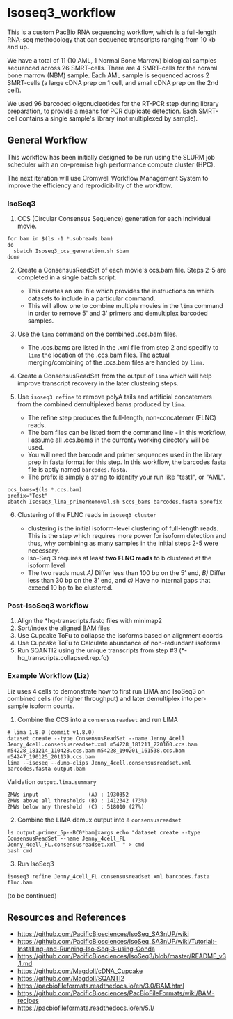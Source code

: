 # Isoseq3_workflow

This is a custom PacBio RNA sequencing workflow, which is a full-length RNA-seq methodology that can sequence transcripts ranging from 10 kb and up. 

We have a total of 11 (10 AML, 1 Normal Bone Marrow) biological samples sequenced across 26 SMRT-cells.  There are 4 SMRT-cells for the noraml bone marrow (NBM) sample. Each AML sample is sequenced across 2 SMRT-cells (a large cDNA prep on 1 cell, and small cDNA prep on the 2nd cell).

We used 96 barcoded oligonucleotides for the RT-PCR step during library preparation, to provide a means for PCR duplicate detection. Each SMRT-cell contains a single sample's library (not multiplexed by sample).


## General Workflow

This workflow has been initially designed to be run using the SLURM job scheduler with an on-premise high performance compute cluster (HPC). 

The next iteration will use Cromwell Workflow Management System to improve the efficiency and reprodicibility of the workflow. 

### IsoSeq3

1. CCS (Circular Consensus Sequence) generation for each individual movie. 

```
for bam in $(ls -1 *.subreads.bam) 
do
  sbatch Isoseq3_ccs_generation.sh $bam
done
```

2. Create a ConsensusReadSet of each movie's ccs.bam file. Steps 2-5 are completed in a single batch script. 
   - This creates an xml file which provides the instructions on which datasets to include in a particular command. 
   - This will allow one to combine multiple movies in the `lima` command  in order to remove 5' and 3' primers and demultiplex barcoded samples. 

3. Use the `lima` command on the combined .ccs.bam files.
   - The .ccs.bams are listed in the .xml file from step 2 and specifiy to `lima` the location of the .ccs.bam files. The actual merging/combining of the .ccs.bam files are handled by `lima`.  

4. Create a ConsensusReadSet from the output of `lima` which will help improve transcript recovery in the later clustering steps. 

5. Use `isoseq3 refine` to remove polyA tails and artificial concatemers from the combined demultiplexed bams produced by `lima`. 
   - The refine step produces the full-length, non-concatemer (FLNC) reads. 
   - The bam files can be listed from the command line - in this workflow, I assume all .ccs.bams in the currenty working directory will be used. 
   - You will need the barcode and primer sequences used in the library prep in fasta format for this step. In this workflow, the barcodes fasta file is aptly named `barcodes.fasta`. 
   - The prefix is simply a string to identify your run like "test1", or "AML". 

```
ccs_bams=$(ls *.ccs.bam)
prefix="Test"
sbatch Isoseq3_lima_primerRemoval.sh $ccs_bams barcodes.fasta $prefix 

```

6. Clustering of the FLNC reads in `isoseq3 cluster` 

   - clustering is the initial isoform-level clustering of full-length reads. This is the step which requires more power for isoform detection and thus, why combining as many samples in the initial steps 2-5 were necessary. 
   - Iso-Seq 3 requires at least **two FLNC reads** to b clustered at the isoform level
   - The two reads must *A)* Differ less than 100 bp on the 5’ end, *B)*  Differ less than 30 bp on the 3’ end, and *c)* Have no internal gaps that exceed 10 bp to be clustered. 


### Post-IsoSeq3 workflow

1. Align the *hq-transcripts.fastq files with minimap2
2. Sort/index the aligned BAM files 
3. Use Cupcake ToFu to collapse the isoforms based on alignment coords
4. Use Cupcake ToFu to Calculate abundance of non-redundant isoforms
5. Run SQANTI2 using the unique transcripts from step #3 (*-hq_transcripts.collapsed.rep.fq)


### Example Workflow (Liz)

Liz uses 4 cells to demonstrate how to first run LIMA and IsoSeq3 on combined cells (for higher throughput) and later demultiplex into per-sample isoform counts.

1. Combine the CCS into a `consensusreadset` and run LIMA

```
# lima 1.8.0 (commit v1.8.0)
dataset create --type ConsensusReadSet --name Jenny_4cell Jenny_4cell.consensusreadset.xml m54228_181211_220100.ccs.bam m54228_181214_110428.ccs.bam m54228_190201_161538.ccs.bam m54247_190125_201139.ccs.bam
lima --isoseq --dump-clips Jenny_4cell.consensusreadset.xml barcodes.fasta output.bam
```

Validation `output.lima.summary`
```
ZMWs input                (A) : 1930352
ZMWs above all thresholds (B) : 1412342 (73%)
ZMWs below any threshold  (C) : 518010 (27%)
```

2. Combine the LIMA demux output into a `consensusreadset`

```
ls output.primer_5p--BC0*bam|xargs echo "dataset create --type ConsensusReadSet --name Jenny_4cell_FL Jenny_4cell_FL.consensusreadset.xml  " > cmd
bash cmd
```

3. Run IsoSeq3

```
isoseq3 refine Jenny_4cell_FL.consensusreadset.xml barcodes.fasta flnc.bam
```
(to be continued)


## Resources and References

- https://github.com/PacificBiosciences/IsoSeq_SA3nUP/wiki
- https://github.com/PacificBiosciences/IsoSeq_SA3nUP/wiki/Tutorial:-Installing-and-Running-Iso-Seq-3-using-Conda
- https://github.com/PacificBiosciences/IsoSeq3/blob/master/README_v3.1.md
- https://github.com/Magdoll/cDNA_Cupcake
- https://github.com/Magdoll/SQANTI2
- https://pacbiofileformats.readthedocs.io/en/3.0/BAM.html
- https://github.com/PacificBiosciences/PacBioFileFormats/wiki/BAM-recipes 
- https://pacbiofileformats.readthedocs.io/en/5.1/



